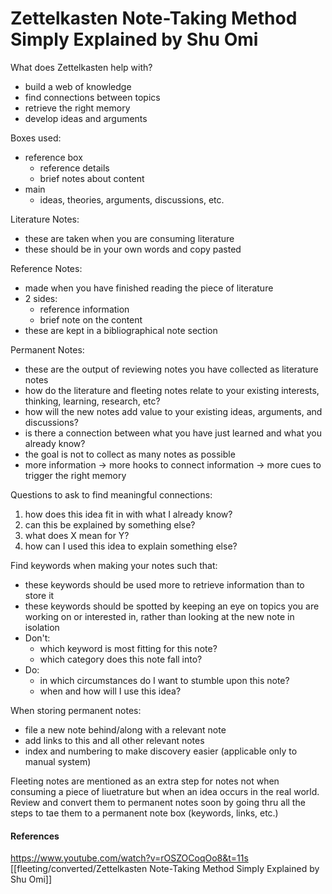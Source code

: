 # Zettelkasten Note-Taking Method Simply Explained by Shu Omi

What does Zettelkasten help with?
- build a web of knowledge
- find connections between topics
- retrieve the right memory
- develop ideas and arguments

Boxes used:
- reference box
	- reference details
	- brief notes about content
- main
	- ideas, theories, arguments, discussions, etc.

Literature Notes:
- these are taken when you are consuming literature
- these should be in your own words and copy pasted

Reference Notes:
- made when you have finished reading the piece of literature
- 2 sides:
	- reference information
	- brief note on the content
- these are kept in a bibliographical note section

Permanent Notes:
- these are the output of reviewing notes you have collected as literature notes
- how do the literature and fleeting notes relate to your existing interests, thinking, learning, research, etc?
- how will the new notes add value to your existing ideas, arguments, and discussions?
- is there a connection between what you have just learned and what you already know?
- the goal is not to collect as many notes as possible
- more information -> more hooks to connect information -> more cues to trigger the right memory

Questions to ask to find meaningful connections:
1. how does this idea fit in with what I already know?
2. can this be explained by something else?
3. what does X mean for Y?
4. how can I used this idea to explain something else?

Find keywords when making your notes such that:
- these keywords should be used more to retrieve information than to store it
- these keywords should be spotted by keeping an eye on topics you are working on or interested in, rather than looking at the new note in isolation
- Don't:
	- which keyword is most fitting for this note?
	- which category does this note fall into?
- Do:
	- in which circumstances do I want to stumble upon this note?
	- when and how will I use this idea?

When storing permanent notes:
- file a new note behind/along with a relevant note
- add links to this and all other relevant notes
- index and numbering to make discovery easier (applicable only to manual system)

Fleeting notes are mentioned as an extra step for notes not when consuming a piece of liuetrature but when an idea occurs in the real world. Review and convert them to permanent notes soon by going thru all the steps to tae them to a permanent note box (keywords, links, etc.)


#### References
https://www.youtube.com/watch?v=rOSZOCoqOo8&t=11s
[[fleeting/converted/Zettelkasten Note-Taking Method Simply Explained by Shu Omi]]